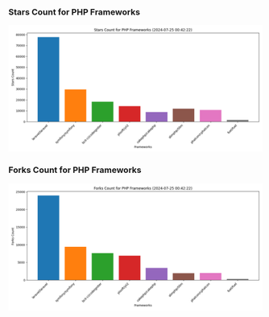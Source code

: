 ### Stars Count for PHP Frameworks

![Stars Chart](./archive/charts/20240725004222_stars_count.png)

### Forks Count for PHP Frameworks

![Forks Chart](./archive/charts/20240725004222_forks_count.png)

